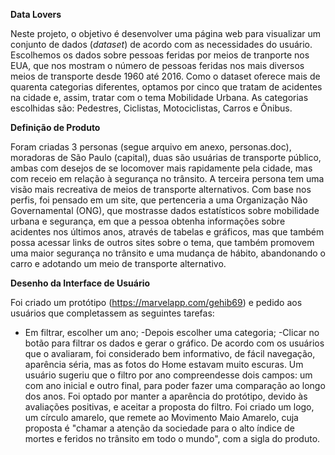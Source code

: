 **Data Lovers**

Neste projeto, o objetivo é desenvolver uma página web para visualizar um conjunto de dados (*dataset*) de acordo com as necessidades do usuário. Escolhemos os dados sobre pessoas feridas por meios de tranporte nos EUA, que nos mostram o número  de pessoas feridas nos mais diversos meios de transporte desde 1960 até 2016.
Como o dataset oferece mais de quarenta categorias diferentes, optamos por cinco que tratam de acidentes na cidade e, assim, tratar com o tema Mobilidade Urbana. As categorias escolhidas são: Pedestres, Ciclistas, Motociclistas, Carros e Ônibus.

**Definição de Produto**

Foram criadas 3 personas (segue arquivo em anexo, personas.doc), moradoras de São Paulo (capital), duas são usuárias de transporte público, ambas com desejos de se locomover mais rapidamente pela cidade, mas com receio em relação à segurança no trânsito. A terceira persona tem uma visão mais recreativa de meios de transporte alternativos. 
Com base nos perfis, foi pensado em um site, que pertenceria a uma Organização Não Governamental (ONG), que mostrasse dados estatísticos sobre mobilidade urbana e segurança, em que a pessoa obtenha informações sobre acidentes nos últimos anos, através de tabelas e gráficos, mas que também possa acessar links de outros sites sobre o tema, que também promovem uma maior segurança no trânsito e uma mudança de hábito, abandonando o carro e adotando um meio de transporte alternativo.

**Desenho da Interface de Usuário**

Foi criado um protótipo (https://marvelapp.com/gehib69) e pedido aos usuários que completassem as seguintes tarefas:
- Em filtrar, escolher um ano;
-Depois escolher uma categoria;
-Clicar no botão para filtrar os dados e gerar o gráfico.
De acordo com os usuários que o avaliaram, foi considerado bem informativo, de fácil navegação, aparência séria, mas as fotos do Home estavam muito escuras. Um usuário sugeriu que o filtro por ano compreendesse dois campos: um com ano inicial e outro final, para poder fazer uma comparação ao longo dos anos.
Foi optado por manter a aparência do protótipo, devido às avaliações positivas, e aceitar a proposta do filtro. Foi criado um logo, um círculo amarelo, que remete ao Movimento Maio Amarelo, cuja proposta é "chamar a atenção da sociedade para o alto índice de mortes e feridos no trânsito em todo o mundo", com a sigla do produto.

